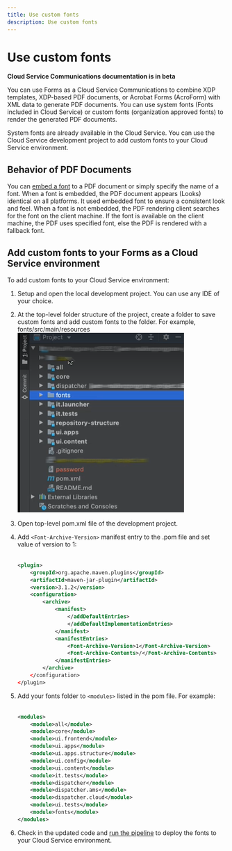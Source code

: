 ```yaml
---
title: Use custom fonts 
description: Use custom fonts 
---
```


# Use custom fonts

**Cloud Service Communications documentation is in beta**

You can use Forms as a Cloud Service Communications to combine XDP templates, XDP-based PDF documents, or Acrobat Forms (AcroForm) with XML data to generate PDF documents. You can use system fonts (Fonts included in Cloud Service) or custom fonts (organization approved fonts) to render the generated PDF documents.

System fonts are already available in the Cloud Service. You can use the Cloud Service development project to add custom fonts to your Cloud Service environment.

## Behavior of PDF Documents

You can [embed a font](https://adobedocs.github.io/experience-manager-forms-cloud-service-developer-reference/api/sync/#tag/PDFOutputOptions) to a PDF document or simply specify the name of a font. When a font is embedded, the PDF document appears (Looks) identical on all platforms. It used embedded font to ensure a consistent look and feel. When a font is not embedded, the PDF rendering client searches for the font on the client machine. If the font is available on the client machine, the PDF uses specified font, else the PDF is rendered with a fallback font.

## Add custom fonts to your Forms as a Cloud Service environment

To add custom fonts to your Cloud Service environment:

1. Setup and open the local development project. You can use any IDE of your choice.
1. At the top-level folder structure of the project, create a folder  to save custom fonts and add custom fonts to the folder. For example, fonts/src/main/resources
![Fonts folder](assets/fonts.png)

1. Open top-level pom.xml file of the development project.
1. Add `<Font-Archive-Version>` manifest entry to the .pom file and set value of version to 1:

    ``` xml

    <plugin>
        <groupId>org.apache.maven.plugins</groupId>
        <artifactId>maven-jar-plugin</artifactId>
        <version>3.1.2</version>
        <configuration>
            <archive>
                <manifest>
                    </addDefaultEntries>
                    </addDefaultImplementationEntries>
                </manifest>
                <manifestEntries>
                    <Font-Archive-Version>1</Font-Archive-Version>
                    <Font-Archive-Contents>/</Font-Archive-Contents>
                </manifestEntries> 
            </archive>
        </configuration>
    </plugin>

    ```

1. Add your fonts folder to `<modules>` listed in the pom file. For example:

    ``` xml

    <modules>
        <module>all</module>
        <module>core</module>
        <module>ui.frontend</module>
        <module>ui.apps</module>
        <module>ui.apps.structure</module>
        <module>ui.config</module>
        <module>ui.content</module>
        <module>it.tests</module>
        <module>dispatcher</module>
        <module>dispatcher.ams</module>
        <module>dispatcher.cloud</module>
        <module>ui.tests</module>
        <module>fonts</module>
    </modules>


    ```

1. Check in the updated code and [run the pipeline](/help/implementing/cloud-manager/deploy-code.md) to deploy the fonts to your Cloud Service environment.
